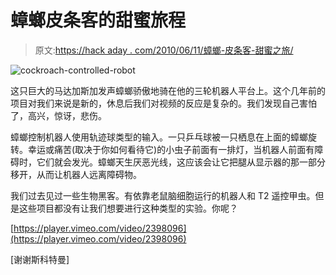 # 蟑螂皮条客的甜蜜旅程

> 原文:[https://hack aday . com/2010/06/11/蟑螂-皮条客-甜蜜之旅/](https://hackaday.com/2010/06/11/cockroach-pimps-a-sweet-ride/)

![](../Images/0ebf13775f2daccc5c99f8860b9d03c6.png "cockroach-controlled-robot")

这只巨大的马达加斯加发声蟑螂骄傲地骑在他的三轮机器人平台上。这个几年前的项目对我们来说是新的，休息后我们对视频的反应是复杂的。我们发现自己害怕了，高兴，惊讶，悲伤。

蟑螂控制机器人使用轨迹球类型的输入。一只乒乓球被一只栖息在上面的蟑螂旋转。幸运或痛苦(取决于你如何看待它)的小虫子前面有一排灯，当机器人前面有障碍时，它们就会发光。蟑螂天生厌恶光线，这应该会让它把腿从显示器的那一部分移开，从而让机器人远离障碍物。

我们过去见过一些生物黑客。有依靠老鼠脑细胞运行的机器人和 T2 遥控甲虫。但是这些项目都没有让我们想要进行这种类型的实验。你呢？

[https://player.vimeo.com/video/2398096](https://player.vimeo.com/video/2398096)

[谢谢斯科特曼]